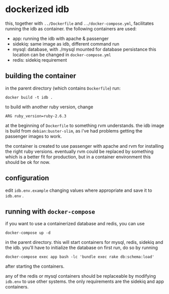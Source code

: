 # dockerized idb

this, together with `../Dockerfile` and `../docker-compose.yml`, facilitates
running the idb as container. the following containers are used:

- app: running the idb with apache & passenger
- sidekiq: same image as idb, different command run
- mysql: database, with ./mysql mounted for database persistance
  this location can be changed in `docker-compose.yml`
- redis: sidekiq requirement

## building the container

in the parent directory (which contains `Dockerfile`) run:

	docker build -t idb .

to build with another ruby version, change 

	ARG ruby_version=ruby-2.6.3

at the beginning of `Dockerfile` to something rvm understands. the idb
image is build from `debian:buster-slim`, as i've had problems getting
the passenger images to work. 

the container is created to use passenger with apache and rvm for installing
the right ruby versions. eventually rvm could be replaced by something
which is a better fit for production, but in a container environment this
should be ok for now.

## configuration

edit `idb.env.example` changing values where appropriate
and save it to `idb.env` .

## running with `docker-compose`

if you want to use a containerized database and redis,
you can use 

	docker-compose up -d 

in the parent directory. this will start containers for mysql, redis,
sidekiq and the idb. you'll have to initialize the database on first run,
do so by running

	docker-compose exec app bash -lc 'bundle exec rake db:schema:load'

after starting the containers.

any of the redis or mysql containers should be replaceable by
modifying `idb.env` to use other systems. the only requirements
are the sidekiq and app containers.

